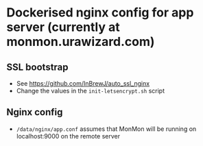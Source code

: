# Dockerised nginx config for app server (currently at monmon.urawizard.com)

## SSL bootstrap

- See https://github.com/InBrewJ/auto_ssl_nginx
- Change the values in the `init-letsencrypt.sh` script

## Nginx config

- `/data/nginx/app.conf` assumes that MonMon will be running on localhost:9000 on the remote server